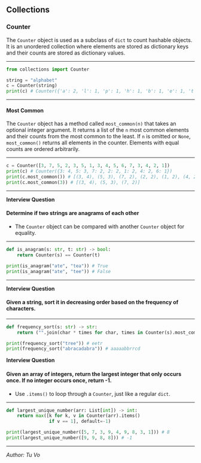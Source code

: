 ## Collections

### Counter

The `Counter` object is used as a subclass of `dict` to count hashable objects. It is an unordered collection where elements are stored as dictionary keys and their counts are stored as dictionary values.

---

```python
from collections import Counter

string = "alphabet"
c = Counter(string)
print(c) # Counter({'a': 2, 'l': 1, 'p': 1, 'h': 1, 'b': 1, 'e': 1, 't': 1})
```

---

#### Most Common

The `Counter` object has a method called `most_common(n)` that takes an optional integer argument. It returns a list of the `n` most common elements and their counts from the most common to the least. If `n` is omitted or `None`, `most_common()` returns all elements in the counter. Elements with equal counts are ordered arbitrarily.

---

```python
c = Counter([3, 7, 5, 2, 3, 5, 1, 3, 4, 5, 6, 7, 3, 4, 2, 1])
print(c) # Counter({3: 4, 5: 3, 7: 2, 2: 2, 1: 2, 4: 2, 6: 1})
print(c.most_common()) # [(3, 4), (5, 3), (7, 2), (2, 2), (1, 2), (4, 2), (6, 1)]
print(c.most_common(3)) # [(3, 4), (5, 3), (7, 2)]
```

---

**Interview Question**

#### Determine if two strings are anagrams of each other

- The `Counter` object can be compared with another `Counter` object for equality.

---

```python
def is_anagram(s: str, t: str) -> bool:
    return Counter(s) == Counter(t)

print(is_anagram("ate", "tea")) # True
print(is_anagram("ate", "tee")) # False
```

---

**Interview Question**

#### Given a string, sort it in decreasing order based on the frequency of characters.

---

```python
def frequency_sort(s: str) -> str:
    return ("".join(char * times for char, times in Counter(s).most_common()))

print(frequency_sort("tree")) # eetr
print(frequency_sort("abracadabra")) # aaaaabbrrcd
```

**Interview Question**

#### Given an array of integers, return the largest integer that only occurs once. If no integer occurs once, return -1.

- Use `.items()` to loop through a `Counter`, just like a regular `dict`.

---

```python
def largest_unique_number(arr: List[int]) -> int:
    return max([k for k, v in Counter(arr).items()
                if v == 1], default=-1)

print(largest_unique_number([5, 7, 3, 9, 4, 9, 8, 3, 1])) # 8
print(largest_unique_number([9, 9, 8, 8])) # -1
```

---

_Author: Tu Vo_
